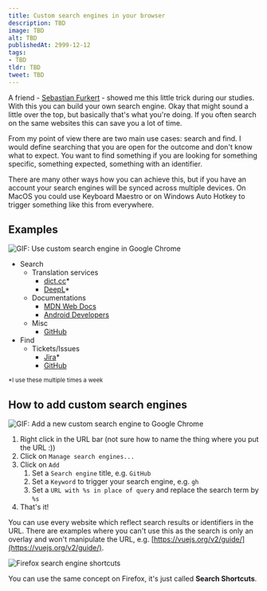 ```yaml
---
title: Custom search engines in your browser
description: TBD
image: TBD
alt: TBD
publishedAt: 2999-12-12
tags:
- TBD
tldr: TBD
tweet: TBD
---
```


A friend - [Sebastian Furkert](https://www.linkedin.com/in/sebastian-furkert/) - showed me this little trick during our studies. With this you can build your own search engine. Okay that might sound a little over the top, but basically that's what you're doing. If you often search on the same websites this can save you a lot of time. 

From my point of view there are two main use cases: search and find. I would define searching that you are open for the outcome and don't know what to expect. You want to find something if you are looking for something specific, something expected, something with an identifier.

There are many other ways how you can achieve this, but if you have an account your search engines will be synced across multiple devices. On MacOS you could use Keyboard Maestro or on Windows Auto Hotkey to trigger something like this from everywhere.

## Examples

![GIF: Use custom search engine in Google Chrome](/posts/custom-search-engines-in-your-browser/usage.gif)

- Search
  - Translation services
    - [dict.cc](https://www.dict.cc/)*
    - [DeepL](https://www.deepl.com/)*
  - Documentations
    - [MDN Web Docs](https://developer.mozilla.org/en-US/)
    - [Android Developers](https://developer.android.com/)
  - Misc
    - [GitHub](https://github.com/)
- Find
  - Tickets/Issues
    - [Jira](https://www.atlassian.com/de/software/jira)*
    - [GitHub](https://github.com/)

<small>*I use these multiple times a week</small>

## How to add custom search engines

![GIF: Add a new custom search engine to Google Chrome](/posts/custom-search-engines-in-your-browser/add.gif)

1. Right click in the URL bar (not sure how to name the thing where you put the URL :))
2. Click on `Manage search engines...`
3. Click on `Add`
    1. Set a `Search engine` title, e.g. `GitHub`
    2. Set a `Keyword` to trigger your search engine, e.g. `gh`
    3. Set a `URL with %s in place of query` and replace the search term by `%s`
4. That's it!

You can use every website which reflect search results or identifiers in the URL. There are examples where you can't use this as the search is only an overlay and won't manipulate the URL, e.g. [https://vuejs.org/v2/guide/](https://vuejs.org/v2/guide/).

![Firefox search engine shortcuts](/posts/custom-search-engines-in-your-browser/firefox.png)

You can use the same concept on Firefox, it's just called **Search Shortcuts**.
